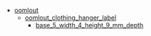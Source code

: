 * [oomlout](oomlout)
  * [oomlout_clothing_hanger_label](oomlout/oomlout_clothing_hanger_label)
    * [base_5_width_4_height_9_mm_depth](oomlout/oomlout_clothing_hanger_label/base_5_width_4_height_9_mm_depth)
